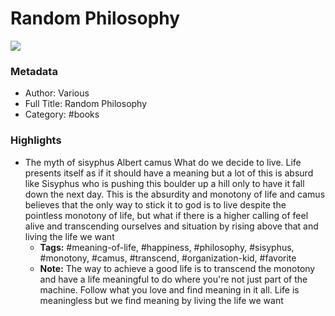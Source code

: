 # Random Philosophy

![](https://readwise-assets.s3.amazonaws.com/static/images/default-book-icon-3.40504e56b01b.png)

### Metadata

- Author: Various
- Full Title: Random Philosophy
- Category: #books

### Highlights

- The myth of sisyphus Albert camus
  What do we decide to live. Life presents itself as if it should have a meaning but a lot of this is absurd like Sisyphus who is pushing this boulder up a hill only to have it fall down the next day. This is the absurdity and monotony of life and camus believes that the only way to stick it to god is to live despite the pointless monotony of life, but what if there is a higher calling of feel alive and transcending ourselves and situation by rising above that and living the life we want
    - **Tags:** #meaning-of-life, #happiness, #philosophy, #sisyphus, #monotony, #camus, #transcend, #organization-kid, #favorite
    - **Note:** The way to achieve a good life is to transcend the monotony and have a life meaningful to do where you're not just part of the machine. Follow what you love and find meaning in it all. Life is meaningless but we find meaning by living the life we want
